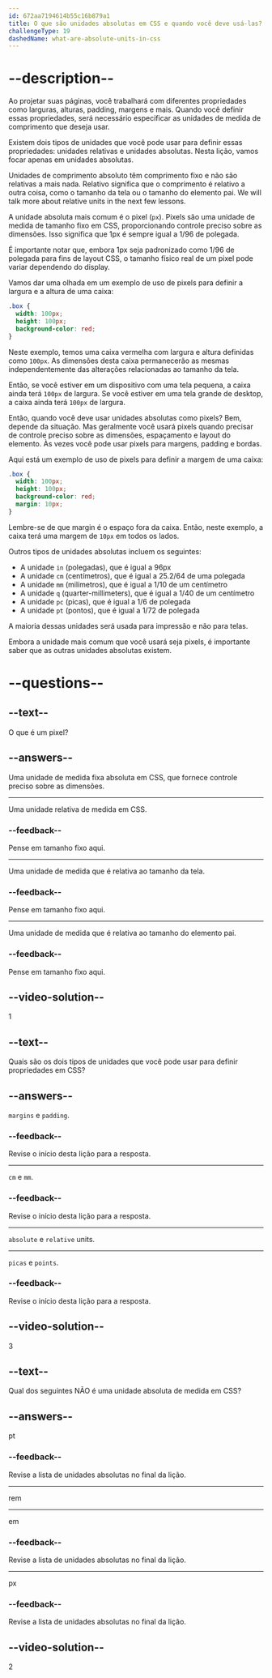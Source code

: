 ```yaml
---
id: 672aa7194614b55c16b879a1
title: O que são unidades absolutas em CSS e quando você deve usá-las?
challengeType: 19
dashedName: what-are-absolute-units-in-css
---
```


# --description--

Ao projetar suas páginas, você trabalhará com diferentes propriedades como larguras, alturas, padding, margens e mais. Quando você definir essas propriedades, será necessário especificar as unidades de medida de comprimento que deseja usar.

Existem dois tipos de unidades que você pode usar para definir essas propriedades: unidades relativas e unidades absolutas. Nesta lição, vamos focar apenas em unidades absolutas.

Unidades de comprimento absoluto têm comprimento fixo e não são relativas a mais nada. Relativo significa que o comprimento é relativo a outra coisa, como o tamanho da tela ou o tamanho do elemento pai.  We will talk more about relative units in the next few lessons.

A unidade absoluta mais comum é o pixel (`px`). Pixels são uma unidade de medida de tamanho fixo em CSS, proporcionando controle preciso sobre as dimensões. Isso significa que 1px é sempre igual a 1/96 de polegada.

É importante notar que, embora 1px seja padronizado como 1/96 de polegada para fins de layout CSS, o tamanho físico real de um pixel pode variar dependendo do display.

Vamos dar uma olhada em um exemplo de uso de pixels para definir a largura e a altura de uma caixa:

```css
.box {
  width: 100px;
  height: 100px;
  background-color: red;
}
```

Neste exemplo, temos uma caixa vermelha com largura e altura definidas como `100px`. As dimensões desta caixa permanecerão as mesmas independentemente das alterações relacionadas ao tamanho da tela.

Então, se você estiver em um dispositivo com uma tela pequena, a caixa ainda terá `100px` de largura. Se você estiver em uma tela grande de desktop, a caixa ainda terá `100px` de largura.

Então, quando você deve usar unidades absolutas como pixels? Bem, depende da situação. Mas geralmente você usará pixels quando precisar de controle preciso sobre as dimensões, espaçamento e layout do elemento. Às vezes você pode usar pixels para margens, padding e bordas.

Aqui está um exemplo de uso de pixels para definir a margem de uma caixa:

```css
.box {
  width: 100px;
  height: 100px;
  background-color: red;
  margin: 10px;
}
```

Lembre-se de que margin é o espaço fora da caixa. Então, neste exemplo, a caixa terá uma margem de `10px` em todos os lados.

Outros tipos de unidades absolutas incluem os seguintes:

- A unidade `in` (polegadas), que é igual a 96px
- A unidade `cm` (centímetros), que é igual a 25.2/64 de uma polegada
- A unidade `mm` (milímetros), que é igual a 1/10 de um centímetro
- A unidade `q` (quarter-millimeters), que é igual a 1/40 de um centímetro
- A unidade `pc` (picas), que é igual a 1/6 de polegada
- A unidade `pt` (pontos), que é igual a 1/72 de polegada

A maioria dessas unidades será usada para impressão e não para telas. 

Embora a unidade mais comum que você usará seja pixels, é importante saber que as outras unidades absolutas existem.

# --questions--

## --text--

O que é um pixel?

## --answers--

Uma unidade de medida fixa absoluta em CSS, que fornece controle preciso sobre as dimensões.

---

Uma unidade relativa de medida em CSS.

### --feedback--

Pense em tamanho fixo aqui.

---

Uma unidade de medida que é relativa ao tamanho da tela.

### --feedback--

Pense em tamanho fixo aqui.

---

Uma unidade de medida que é relativa ao tamanho do elemento pai.

### --feedback--

Pense em tamanho fixo aqui.

## --video-solution--

1

## --text--

Quais são os dois tipos de unidades que você pode usar para definir propriedades em CSS?

## --answers--

`margins` e `padding`.

### --feedback--

Revise o início desta lição para a resposta.

---

`cm` e `mm`.

### --feedback--

Revise o início desta lição para a resposta.

---

`absolute` e `relative` units.

---

`picas` e `points`.

### --feedback--

Revise o início desta lição para a resposta.

## --video-solution--

3

## --text--

Qual dos seguintes NÃO é uma unidade absoluta de medida em CSS?

## --answers--

pt

### --feedback--

Revise a lista de unidades absolutas no final da lição.

---

rem

---

em

### --feedback--

Revise a lista de unidades absolutas no final da lição.

---

px

### --feedback--

Revise a lista de unidades absolutas no final da lição.

## --video-solution--

2
